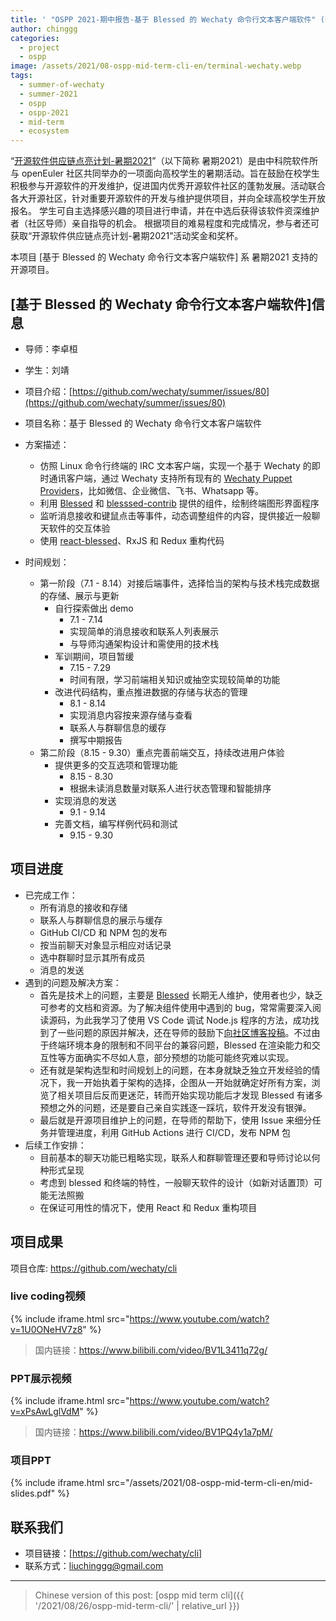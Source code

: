 ```yaml
---
title: ' "OSPP 2021-期中报告-基于 Blessed 的 Wechaty 命令行文本客户端软件" (English translation WIP)'
author: chinggg
categories:
  - project
  - ospp
image: /assets/2021/08-ospp-mid-term-cli-en/terminal-wechaty.webp
tags:
  - summer-of-wechaty
  - summer-2021
  - ospp
  - ospp-2021
  - mid-term
  - ecosystem
---
```


“[开源软件供应链点亮计划-暑期2021](https://summer.iscas.ac.cn)”（以下简称 暑期2021）是由中科院软件所与 openEuler 社区共同举办的一项面向高校学生的暑期活动。旨在鼓励在校学生积极参与开源软件的开发维护，促进国内优秀开源软件社区的蓬勃发展。活动联合各大开源社区，针对重要开源软件的开发与维护提供项目，并向全球高校学生开放报名。 学生可自主选择感兴趣的项目进行申请，并在中选后获得该软件资深维护者（社区导师）亲自指导的机会。 根据项目的难易程度和完成情况，参与者还可获取“开源软件供应链点亮计划-暑期2021”活动奖金和奖杯。

本项目 [基于 Blessed 的 Wechaty 命令行文本客户端软件] 系 暑期2021 支持的开源项目。

## [基于 Blessed 的 Wechaty 命令行文本客户端软件]信息

- 导师：李卓桓
- 学生：刘靖
- 项目介绍：[https://github.com/wechaty/summer/issues/80](https://github.com/wechaty/summer/issues/80)

- 项目名称：基于 Blessed 的 Wechaty 命令行文本客户端软件
- 方案描述：
  - 仿照 Linux 命令行终端的 IRC 文本客户端，实现一个基于 Wechaty 的即时通讯客户端，通过 Wechaty 支持所有现有的 [Wechaty Puppet Providers](https://wechaty.js.org/docs/puppet-providers/)，比如微信、企业微信、飞书、Whatsapp 等。  
  - 利用 [Blessed](https://github.com/chjj/blessed) 和 [blesssed-contrib](https://github.com/yaronn/blessed-contrib) 提供的组件，绘制终端图形界面程序
  - 监听消息接收和键鼠点击等事件，动态调整组件的内容，提供接近一般聊天软件的交互体验
  - 使用 [react-blessed](https://github.com/Yomguithereal/react-blessed)、RxJS 和 Redux 重构代码
- 时间规划：  
  - 第一阶段（7.1 - 8.14）对接后端事件，选择恰当的架构与技术栈完成数据的存储、展示与更新
    - 自行探索做出 demo
      - 7.1 - 7.14
      - 实现简单的消息接收和联系人列表展示
      - 与导师沟通架构设计和需使用的技术栈
    - 军训期间，项目暂缓
      - 7.15 - 7.29
      - 时间有限，学习前端相关知识或抽空实现较简单的功能
    - 改进代码结构，重点推进数据的存储与状态的管理
      - 8.1 - 8.14
      - 实现消息内容按来源存储与查看
      - 联系人与群聊信息的缓存
      - 撰写中期报告
  - 第二阶段（8.15 - 9.30）重点完善前端交互，持续改进用户体验
    - 提供更多的交互选项和管理功能
      - 8.15 - 8.30
      - 根据未读消息数量对联系人进行状态管理和智能排序
    - 实现消息的发送
      - 9.1 - 9.14
    - 完善文档，编写样例代码和测试
      - 9.15 - 9.30

## 项目进度

- 已完成工作：  
  - 所有消息的接收和存储
  - 联系人与群聊信息的展示与缓存
  - GitHub CI/CD 和 NPM 包的发布
  - 按当前聊天对象显示相应对话记录
  - 选中群聊时显示其所有成员
  - 消息的发送
- 遇到的问题及解决方案：
  - 首先是技术上的问题，主要是 [Blessed](https://github.com/chjj/blessed) 长期无人维护，使用者也少，缺乏可参考的文档和资源。为了解决组件使用中遇到的 bug，常常需要深入阅读源码，为此我学习了使用 VS Code 调试 Node.js 程序的方法，成功找到了一些问题的原因并解决，还在导师的鼓励下[向社区博客投稿](https://wechaty.js.org/2021/08/08/vscode-debug-nodejs/)。不过由于终端环境本身的限制和不同平台的兼容问题，Blessed 在渲染能力和交互性等方面确实不尽如人意，部分预想的功能可能终究难以实现。
  - 还有就是架构选型和时间规划上的问题，在本身就缺乏独立开发经验的情况下，我一开始执着于架构的选择，企图从一开始就确定好所有方案，浏览了相关项目后反而更迷茫，转而开始实现功能后才发现 Blessed 有诸多预想之外的问题，还是要自己亲自实践逐一踩坑，软件开发没有银弹。
  - 最后就是开源项目维护上的问题，在导师的帮助下，使用 Issue 来细分任务并管理进度，利用 GitHub Actions 进行 CI/CD，发布 NPM 包
- 后续工作安排：  
  - 目前基本的聊天功能已粗略实现，联系人和群聊管理还要和导师讨论以何种形式呈现
  - 考虑到 blessed 和终端的特性，一般聊天软件的设计（如新对话置顶）可能无法照搬
  - 在保证可用性的情况下，使用 React 和 Redux 重构项目

## 项目成果

项目仓库: <https://github.com/wechaty/cli>  

### live coding视频

{% include iframe.html src="https://www.youtube.com/watch?v=1U0ONeHV7z8" %}

> 国内链接：<https://www.bilibili.com/video/BV1L3411q72g/>

### PPT展示视频

{% include iframe.html src="https://www.youtube.com/watch?v=xPsAwLglVdM" %}

> 国内链接：<https://www.bilibili.com/video/BV1PQ4y1a7pM/>

### 项目PPT

{% include iframe.html src="/assets/2021/08-ospp-mid-term-cli-en/mid-slides.pdf" %}

## 联系我们

- 项目链接：[https://github.com/wechaty/cli]  
- 联系方式：liuchinggg@gmail.com

---

> Chinese version of this post: [ospp mid term cli]({{ '/2021/08/26/ospp-mid-term-cli/' | relative_url }})
